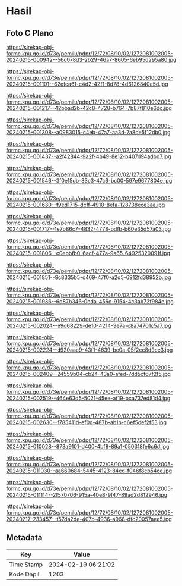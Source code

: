 # Hasil

## Foto C Plano

https://sirekap-obj-formc.kpu.go.id/d73e/pemilu/pdpr/12/72/08/10/02/1272081002005-20240215-000942--56c078d3-2b29-46a7-8605-6eb95d295a80.jpg

https://sirekap-obj-formc.kpu.go.id/d73e/pemilu/pdpr/12/72/08/10/02/1272081002005-20240215-001101--62efca61-c4d2-42f1-8d78-4d6126840e5d.jpg

https://sirekap-obj-formc.kpu.go.id/d73e/pemilu/pdpr/12/72/08/10/02/1272081002005-20240215-001217--42bbad2b-42c8-4728-b764-7b87f810e6dc.jpg

https://sirekap-obj-formc.kpu.go.id/d73e/pemilu/pdpr/12/72/08/10/02/1272081002005-20240215-001308--a0983015-c4eb-47a7-aa3d-7a8de5f12db0.jpg

https://sirekap-obj-formc.kpu.go.id/d73e/pemilu/pdpr/12/72/08/10/02/1272081002005-20240215-001437--a2f42844-9a2f-4b49-8e12-b407d94adbd7.jpg

https://sirekap-obj-formc.kpu.go.id/d73e/pemilu/pdpr/12/72/08/10/02/1272081002005-20240215-001546--3f0e15db-33c3-47c6-bc00-597e9677804e.jpg

https://sirekap-obj-formc.kpu.go.id/d73e/pemilu/pdpr/12/72/08/10/02/1272081002005-20240215-001630--f9ed1715-dcff-4910-8efa-128738ece3aa.jpg

https://sirekap-obj-formc.kpu.go.id/d73e/pemilu/pdpr/12/72/08/10/02/1272081002005-20240215-001717--1e7b86c7-4832-4778-bdfb-b60e35d57a03.jpg

https://sirekap-obj-formc.kpu.go.id/d73e/pemilu/pdpr/12/72/08/10/02/1272081002005-20240215-001806--c0ebbfb0-6acf-477a-9a65-64925320091f.jpg

https://sirekap-obj-formc.kpu.go.id/d73e/pemilu/pdpr/12/72/08/10/02/1272081002005-20240215-001851--9c8335b5-c469-47f0-a2d5-6912fd38952b.jpg

https://sirekap-obj-formc.kpu.go.id/d73e/pemilu/pdpr/12/72/08/10/02/1272081002005-20240215-001936--6d87b346-0eda-456c-9154-4c3ab72f984e.jpg

https://sirekap-obj-formc.kpu.go.id/d73e/pemilu/pdpr/12/72/08/10/02/1272081002005-20240215-002024--e9d68229-de10-4214-9e7a-c8a74701c5a7.jpg

https://sirekap-obj-formc.kpu.go.id/d73e/pemilu/pdpr/12/72/08/10/02/1272081002005-20240215-002224--d920aae9-43f1-4639-bc0a-05f2cc8d9ce3.jpg

https://sirekap-obj-formc.kpu.go.id/d73e/pemilu/pdpr/12/72/08/10/02/1272081002005-20240215-002409--24559b04-cb24-43a0-afed-7dd5cf67f2f5.jpg

https://sirekap-obj-formc.kpu.go.id/d73e/pemilu/pdpr/12/72/08/10/02/1272081002005-20240215-002519--464e63d5-5021-45ee-af19-bca737ed81d4.jpg

https://sirekap-obj-formc.kpu.go.id/d73e/pemilu/pdpr/12/72/08/10/02/1272081002005-20240215-002630--f785411d-ef0d-487b-ab1b-c6ef5def2f53.jpg

https://sirekap-obj-formc.kpu.go.id/d73e/pemilu/pdpr/12/72/08/10/02/1272081002005-20240215-010028--873a9101-d400-4bf8-89a1-050318fe6c6d.jpg

https://sirekap-obj-formc.kpu.go.id/d73e/pemilu/pdpr/12/72/08/10/02/1272081002005-20240215-011030--aa660684-5445-4123-84ed-f046f8cb54ce.jpg

https://sirekap-obj-formc.kpu.go.id/d73e/pemilu/pdpr/12/72/08/10/02/1272081002005-20240215-011114--2f570706-915a-40e8-9f47-89ad2d812946.jpg

https://sirekap-obj-formc.kpu.go.id/d73e/pemilu/pdpr/12/72/08/10/02/1272081002005-20240217-233457--f57da2de-407b-4936-a968-dfc20057aee5.jpg


## Metadata

| Key        | Value               |
| ---------- | ------------------- |
| Time Stamp | 2024-02-19 06:21:02 |
| Kode Dapil | 1203                |




